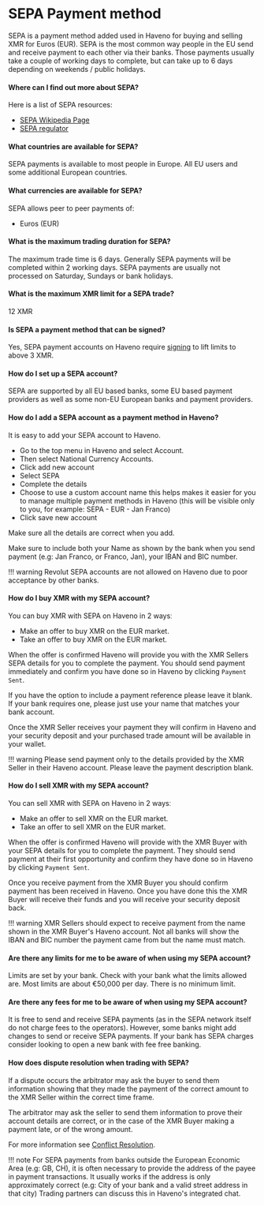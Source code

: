 # SEPA Payment method

SEPA is a payment method added used in Haveno for buying and selling XMR for Euros (EUR).
SEPA is the most common way people in the EU send and receive payment to each other via their banks. Those payments usually take a couple of working days to complete, but can take up to 6 days depending on weekends / public holidays.

#### Where can I find out more about SEPA?

Here is a list of SEPA resources:

- [SEPA Wikipedia Page](https://en.wikipedia.org/wiki/Single_Euro_Payments_Area)
- [SEPA regulator](https://www.europeanpaymentscouncil.eu/)

#### What countries are available for SEPA?

SEPA payments is available to most people in Europe. All EU users and some additional European countries.

#### What currencies are available for SEPA?

SEPA allows peer to peer payments of:

- Euros (EUR)

#### What is the maximum trading duration for SEPA?

The maximum trade time is 6 days. Generally SEPA payments will be completed within 2 working days. SEPA payments are usually not processed on Saturday, Sundays or bank holidays.

#### What is the maximum XMR limit for a SEPA trade?

12 XMR

#### Is SEPA a payment method that can be signed?

Yes, SEPA payment accounts on Haveno require [signing](../account_limits.md/#account-signing) to lift limits to above 3 XMR.

#### How do I set up a SEPA account?

SEPA are supported by all EU based banks, some EU based payment providers as well as some non-EU European banks and payment providers.

#### How do I add a SEPA account as a payment method in Haveno?

It is easy to add your SEPA account to Haveno.

- Go to the top menu in Haveno and select Account.
- Then select National Currency Accounts.
- Click add new account
- Select SEPA
- Complete the details
- Choose to use a custom account name this helps makes it easier for you to manage multiple payment methods in Haveno (this will be visible only to you, for example: SEPA - EUR - Jan Franco)
- Click save new account

Make sure all the details are correct when you add.

Make sure to include both your Name as shown by the bank when you send payment (e.g: Jan Franco, or Franco, Jan), your IBAN and BIC number.

!!! warning
    Revolut SEPA accounts are not allowed on Haveno due to poor acceptance by other banks.

#### How do I buy XMR with my SEPA account?

You can buy XMR with SEPA on Haveno in 2 waysː

- Make an offer to buy XMR on the EUR market.
- Take an offer to buy XMR on the EUR market.

When the offer is confirmed Haveno will provide you with the XMR Sellers SEPA details for you to complete the payment. You should send payment immediately and confirm you have done so in Haveno by clicking `Payment Sent`.

If you have the option to include a payment reference please leave it blank. If your bank requires one, please just use your name that matches your bank account.

Once the XMR Seller receives your payment they will confirm in Haveno and your security deposit and your purchased trade amount will be available in your wallet.

!!! warning
    Please send payment only to the details provided by the XMR Seller in their Haveno account. Please leave the payment description blank.

#### How do I sell XMR with my SEPA account?

You can sell XMR with SEPA on Haveno in 2 waysː

- Make an offer to sell XMR on the EUR market.
- Take an offer to sell XMR on the EUR market.

When the offer is confirmed Haveno will provide with the XMR Buyer with your SEPA details for you to complete the payment. They should send payment at their first opportunity and confirm they have done so in Haveno by clicking `Payment Sent`.

Once you receive payment from the XMR Buyer you should confirm payment has been received in Haveno. Once you have done this the XMR Buyer will receive their funds and you will receive your security deposit back.

!!! warning
    XMR Sellers should expect to receive payment from the name shown in the XMR Buyer's Haveno account. Not all banks will show the IBAN and BIC number the payment came from but the name must match.

#### Are there any limits for me to be aware of when using my SEPA account?

Limits are set by your bank. Check with your bank what the limits allowed are. Most limits are about €50,000 per day. There is no minimum limit.

#### Are there any fees for me to be aware of when using my SEPA account?

It is free to send and receive SEPA payments (as in the SEPA network itself do not charge fees to the operators). However, some banks might add changes to send or receive SEPA payments. If your bank has SEPA charges consider looking to open a new bank with fee free banking.

#### How does dispute resolution when trading with SEPA?

If a dispute occurs the arbitrator may ask the buyer to send them information showing that they made the payment of the correct amount to the XMR Seller within the correct time frame.

The arbitrator may ask the seller to send them information to prove their account details are correct, or in the case of the XMR Buyer making a payment late, or of the wrong amount.

For more information see [Conflict Resolution](../conflict-resolution.md).

!!! note
    For SEPA payments from banks outside the European Economic Area (e.g: GB, CH), it is often necessary to provide the address of the payee in payment transactions. It usually works if the address is only approximately correct (e.g: City of your bank and a valid street address in that city) Trading partners can discuss this in Haveno's integrated chat.
